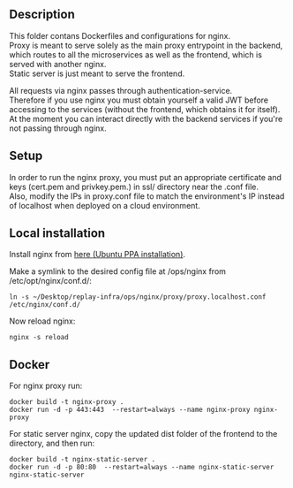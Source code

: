 ## Description
This folder contans Dockerfiles and configurations for nginx.  
Proxy is meant to serve solely as the main proxy entrypoint in the backend, which routes to all the microservices as well as the frontend, which is served with another nginx.  
Static server is just meant to serve the frontend.  

All requests via nginx passes through authentication-service.  
Therefore if you use nginx you must obtain yourself a valid JWT before accessing to the services (without the frontend, which obtains it for itself).  
At the moment you can interact directly with the backend services if you're not passing through nginx.  

## Setup
In order to run the nginx proxy, you must put an appropriate certificate and keys (cert.pem and privkey.pem.) in ssl/ directory near the .conf file.  
Also, modify the IPs in proxy.conf file to match the environment's IP instead of localhost when deployed on a cloud environment.    

## Local installation
Install nginx from [here (Ubuntu PPA installation)](https://www.nginx.com/resources/wiki/start/topics/tutorials/install/#ubuntu-ppa).

Make a symlink to the desired config file at /ops/nginx from /etc/opt/nginx/conf.d/:
```
ln -s ~/Desktop/replay-infra/ops/nginx/proxy/proxy.localhost.conf /etc/nginx/conf.d/
```

Now reload nginx:
```
nginx -s reload
``` 


## Docker
For nginx proxy run:
```
docker build -t nginx-proxy .
docker run -d -p 443:443  --restart=always --name nginx-proxy nginx-proxy
```

For static server nginx, copy the updated dist folder of the frontend to the directory, and then run:
```
docker build -t nginx-static-server .
docker run -d -p 80:80  --restart=always --name nginx-static-server nginx-static-server
```